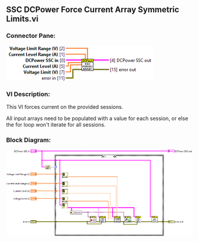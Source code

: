 ## **SSC DCPower Force Current Array Symmetric Limits.vi**
### Connector Pane:
![alt text](/docs/images/Instrument%20Control/DCPower/SSC%20DCPower/Source/Constant%20Current/SSC%20DCPower%20Force%20Current%20Array%20Symmetric%20Limits.vic.png "SSC DCPower Force Current Array Symmetric Limits.vi connector pane")

### VI Description:
This VI forces current on the provided sessions.

All input arrays need to be populated with a value for each session, or else the for loop won't iterate for all sessions.

### Block Diagram:
![alt text](/docs/images/Instrument%20Control/DCPower/SSC%20DCPower/Source/Constant%20Current/SSC%20DCPower%20Force%20Current%20Array%20Symmetric%20Limits.vid.png "SSC DCPower Force Current Array Symmetric Limits.vi block diagram")
